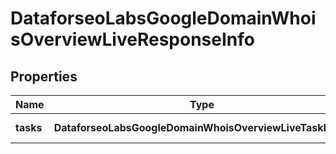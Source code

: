 # DataforseoLabsGoogleDomainWhoisOverviewLiveResponseInfo

## Properties

| Name | Type | Description | Notes |
|------------ | ------------- | ------------- | -------------|
**tasks** | **DataforseoLabsGoogleDomainWhoisOverviewLiveTaskInfo[]** | array of tasks |[optional]|